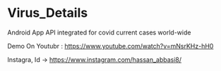 # Virus_Details
Android App API integrated for covid current cases world-wide

Demo On Youtubr : https://www.youtube.com/watch?v=mNsrKHz-hH0

Instagra, Id -> https://www.instagram.com/hassan_abbasi8/
